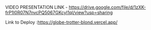 VIDEO PRESENTATION LINK - https://drive.google.com/file/d/1zXK-frP1I0R07N7nvcPQ5067GKcyI1ql/view?usp=sharing

Link to Deploy :https://globe-trotter-blond.vercel.app/
